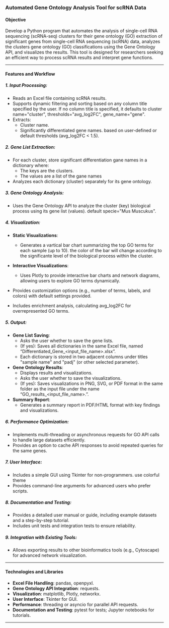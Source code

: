### Automated Gene Ontology Analysis Tool for scRNA Data

#### Objective
Develop a Python program that automates the analysis of single-cell RNA sequencing (scRNA-seq) clusters for their gene ontology (GO)
extraction of significant genes from single-cell RNA sequencing (scRNA) data, analyzes the clusters gene ontology (GO) classifications using the Gene Ontology API, and visualizes the results. This tool is designed for researchers seeking an efficient way to process scRNA results and interpret gene functions.

---

#### Features and Workflow

##### 1. Input Processing:
- Reads an Excel file containing scRNA results.
- Supports dynamic filtering and sorting based on any column title specified by the user. If no column title is specified, it defaults to cluster name="cluster", thresholds="avg_log2FC", gene_name="gene".
- Extracts:
  - Cluster name.
  - Significantly differentiated gene names. based on user-defined or default thresholds (avg_log2FC < 1.5).

##### 2. Gene List Extraction:
- For each cluster, store significant differentiation gane names in a dictionary where:
  - The keys are the clusters.
  - The values are a list of the gane names 
- Analyzes each dictionary (cluster) separately for its gene ontology.

##### 3. Gene Ontology Analysis:
- Uses the Gene Ontology API to analyze the cluster (key) biological process using its gene list (values). default specie="Mus Muscukus".

##### 4. Visualization:
- **Static Visualizations**:
  - Generates a vartical bar chart summarizing the top GO terms for each sample (up to 10). the color of the bar will change according to the significante level of the biological process within the cluster.
  
- **Interactive Visualizations**:
  - Uses Plotly to provide interactive bar charts and network diagrams, allowing users to explore GO terms dynamically.
- Provides customization options (e.g., number of terms, labels, and colors) with default settings provided.
- Includes enrichment analysis, calculating avg_log2FC for overrepresented GO terms.

##### 5. Output:
- **Gene List Saving**:
  - Asks the user whether to save the gene lists.
  - (If yes): Saves all dictionaries in the same Excel file, named “Differentiated_Gene_<input_file_name>.xlsx”.
  - Each dictionary is stored in two adjacent columns under titles "sample name" and "padj" (or other selected parameter).
- **Gene Ontology Results**:
  - Displays results and visualizations.
  - Asks the user whether to save the visualizations.
  - (If yes): Saves visualizations in PNG, SVG, or PDF format in the same folder as the input file under the name “GO_results_<input_file_name>.<format>”.
- **Summary Report**:
  - Generates a summary report in PDF/HTML format with key findings and visualizations.

##### 6. Performance Optimization:
- Implements multi-threading or asynchronous requests for GO API calls to handle large datasets efficiently.
- Provides an option to cache API responses to avoid repeated queries for the same genes.

##### 7. User Interface:
- Includes a simple GUI using Tkinter for non-programmers. use colorful theme
- Provides command-line arguments for advanced users who prefer scripts.

##### 8. Documentation and Testing:
- Provides a detailed user manual or guide, including example datasets and a step-by-step tutorial.
- Includes unit tests and integration tests to ensure reliability.

##### 9. Integration with Existing Tools:
- Allows exporting results to other bioinformatics tools (e.g., Cytoscape) for advanced network visualization.

---

#### Technologies and Libraries
- **Excel File Handling**: pandas, openpyxl.
- **Gene Ontology API Integration**: requests.
- **Visualization**: matplotlib, Plotly, networkx.
- **User Interface**: Tkinter for GUI.
- **Performance**: threading or asyncio for parallel API requests.
- **Documentation and Testing**: pytest for tests; Jupyter notebooks for tutorials.

---